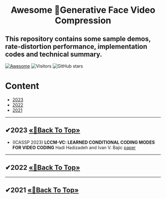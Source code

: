 # <p align=center> Awesome 🎉Generative Face Video Compression </p>
<!--# <p align=center>`# Awesome 🎉Deep Learning Based Video Compression🎉`</p>-->

## This repository contains some sample demos, rate-distortion performance, implementation codes and technical summary.


[![Awesome](https://cdn.rawgit.com/sindresorhus/awesome/d7305f38d29fed78fa85652e3a63e154dd8e8829/media/badge.svg)](https://github.com/sindresorhus/awesome) ![Visitors](https://visitor-badge.glitch.me/badge?page_id=ppingzhang/Awesome-Deep-Learning-Based-Video-Compression) ![GitHub stars](https://img.shields.io/github/stars/ppingzhang/Awesome-Deep-Learning-Based-Video-Compression.svg?color=red) 

# Content
- [2023](#2023)
- [2022](#2022)
- [2021](#2021)




---

## <span id="2023">✔2023 </span> [       «🎯Back To Top»       ](#)

- (ICASSP 2023) **LCCM-VC: LEARNED CONDITIONAL CODING MODES FOR VIDEO CODING** Hadi Hadizadeh and Ivan V. Bajic [paper](https://arxiv.org/pdf/2210.15883.pdf)


---

## <span id="2022">✔2022 </span> [       «🎯Back To Top»       ](#)



---

## <span id="2021">✔2021 </span> [       «🎯Back To Top»       ](#)
